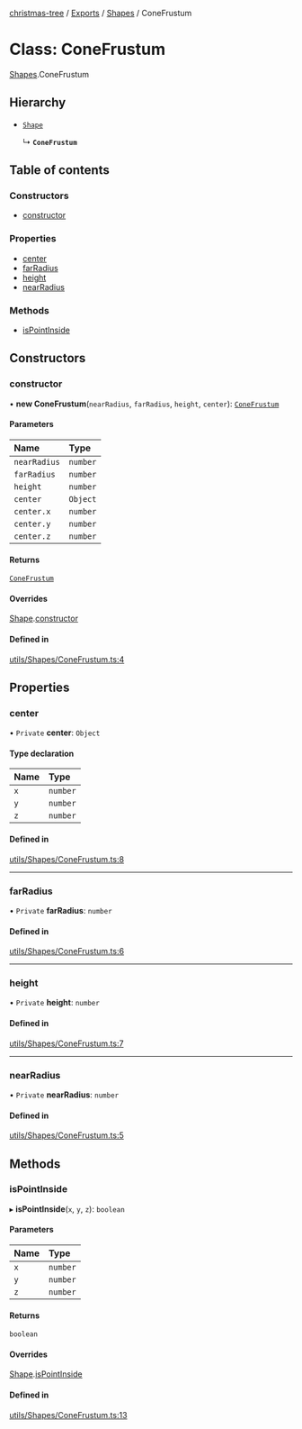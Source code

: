 [christmas-tree](../README.md) / [Exports](../modules.md) / [Shapes](../modules/Shapes.md) / ConeFrustum

# Class: ConeFrustum

[Shapes](../modules/Shapes.md).ConeFrustum

## Hierarchy

- [`Shape`](Shapes.Shape.md)

  ↳ **`ConeFrustum`**

## Table of contents

### Constructors

- [constructor](Shapes.ConeFrustum.md#constructor)

### Properties

- [center](Shapes.ConeFrustum.md#center)
- [farRadius](Shapes.ConeFrustum.md#farradius)
- [height](Shapes.ConeFrustum.md#height)
- [nearRadius](Shapes.ConeFrustum.md#nearradius)

### Methods

- [isPointInside](Shapes.ConeFrustum.md#ispointinside)

## Constructors

### constructor

• **new ConeFrustum**(`nearRadius`, `farRadius`, `height`, `center`): [`ConeFrustum`](Shapes.ConeFrustum.md)

#### Parameters

| Name | Type |
| :------ | :------ |
| `nearRadius` | `number` |
| `farRadius` | `number` |
| `height` | `number` |
| `center` | `Object` |
| `center.x` | `number` |
| `center.y` | `number` |
| `center.z` | `number` |

#### Returns

[`ConeFrustum`](Shapes.ConeFrustum.md)

#### Overrides

[Shape](Shapes.Shape.md).[constructor](Shapes.Shape.md#constructor)

#### Defined in

[utils/Shapes/ConeFrustum.ts:4](https://github.com/justinfernald/christmas-tree-lights/blob/6ac5881/src/utils/Shapes/ConeFrustum.ts#L4)

## Properties

### center

• `Private` **center**: `Object`

#### Type declaration

| Name | Type |
| :------ | :------ |
| `x` | `number` |
| `y` | `number` |
| `z` | `number` |

#### Defined in

[utils/Shapes/ConeFrustum.ts:8](https://github.com/justinfernald/christmas-tree-lights/blob/6ac5881/src/utils/Shapes/ConeFrustum.ts#L8)

___

### farRadius

• `Private` **farRadius**: `number`

#### Defined in

[utils/Shapes/ConeFrustum.ts:6](https://github.com/justinfernald/christmas-tree-lights/blob/6ac5881/src/utils/Shapes/ConeFrustum.ts#L6)

___

### height

• `Private` **height**: `number`

#### Defined in

[utils/Shapes/ConeFrustum.ts:7](https://github.com/justinfernald/christmas-tree-lights/blob/6ac5881/src/utils/Shapes/ConeFrustum.ts#L7)

___

### nearRadius

• `Private` **nearRadius**: `number`

#### Defined in

[utils/Shapes/ConeFrustum.ts:5](https://github.com/justinfernald/christmas-tree-lights/blob/6ac5881/src/utils/Shapes/ConeFrustum.ts#L5)

## Methods

### isPointInside

▸ **isPointInside**(`x`, `y`, `z`): `boolean`

#### Parameters

| Name | Type |
| :------ | :------ |
| `x` | `number` |
| `y` | `number` |
| `z` | `number` |

#### Returns

`boolean`

#### Overrides

[Shape](Shapes.Shape.md).[isPointInside](Shapes.Shape.md#ispointinside)

#### Defined in

[utils/Shapes/ConeFrustum.ts:13](https://github.com/justinfernald/christmas-tree-lights/blob/6ac5881/src/utils/Shapes/ConeFrustum.ts#L13)
